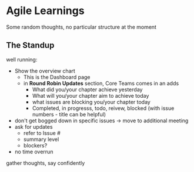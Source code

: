 # Agile Learnings
Some random thoughts, no particular structure at the moment

## The Standup
well running:
- Show the overview chart
  - This is the Dashboard page
  - in **Round Robin Updates** section, Core Teams comes in an adds
    - What did you/your chapter achieve yesterday
    - What will you/your chapter aim to achieve today
    - what issues are blocking you/your chapter today
    - Completed, in progresss, todo, reivew,  blocked (with issue numbers - title can be helpful)
- don't get bogged down in specific issues -> move to additional meeting
- ask for updates
  - refer to Issue #
  - summary level
  - blockers?
- no time overrun

gather thoughts, say confidently
